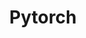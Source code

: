 ---
layout: category
taxonomy: Pytorch Study
title: Pytorch
permalink: "/study/pytorch/"
author_profile: false
---